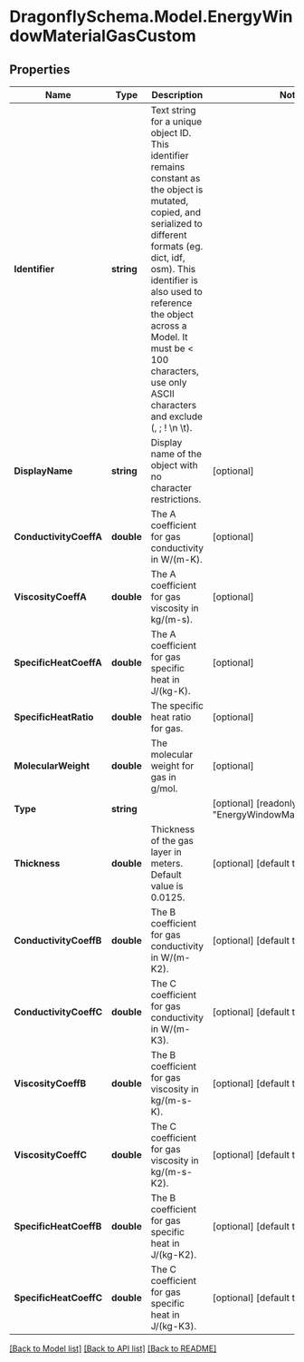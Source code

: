 
# DragonflySchema.Model.EnergyWindowMaterialGasCustom

## Properties

Name | Type | Description | Notes
------------ | ------------- | ------------- | -------------
**Identifier** | **string** | Text string for a unique object ID. This identifier remains constant as the object is mutated, copied, and serialized to different formats (eg. dict, idf, osm). This identifier is also used to reference the object across a Model. It must be &lt; 100 characters, use only ASCII characters and exclude (, ; ! \\n \\t). | 
**DisplayName** | **string** | Display name of the object with no character restrictions. | [optional] 
**ConductivityCoeffA** | **double** | The A coefficient for gas conductivity in W/(m-K). | [optional] 
**ViscosityCoeffA** | **double** | The A coefficient for gas viscosity in kg/(m-s). | [optional] 
**SpecificHeatCoeffA** | **double** | The A coefficient for gas specific heat in J/(kg-K). | [optional] 
**SpecificHeatRatio** | **double** | The specific heat ratio for gas. | [optional] 
**MolecularWeight** | **double** | The molecular weight for gas in g/mol. | [optional] 
**Type** | **string** |  | [optional] [readonly] [default to "EnergyWindowMaterialGasCustom"]
**Thickness** | **double** | Thickness of the gas layer in meters. Default value is 0.0125. | [optional] [default to 0.0125D]
**ConductivityCoeffB** | **double** | The B coefficient for gas conductivity in W/(m-K2). | [optional] [default to 0D]
**ConductivityCoeffC** | **double** | The C coefficient for gas conductivity in W/(m-K3). | [optional] [default to 0D]
**ViscosityCoeffB** | **double** | The B coefficient for gas viscosity in kg/(m-s-K). | [optional] [default to 0D]
**ViscosityCoeffC** | **double** | The C coefficient for gas viscosity in kg/(m-s-K2). | [optional] [default to 0D]
**SpecificHeatCoeffB** | **double** | The B coefficient for gas specific heat in J/(kg-K2). | [optional] [default to 0D]
**SpecificHeatCoeffC** | **double** | The C coefficient for gas specific heat in J/(kg-K3). | [optional] [default to 0D]

[[Back to Model list]](../README.md#documentation-for-models)
[[Back to API list]](../README.md#documentation-for-api-endpoints)
[[Back to README]](../README.md)

